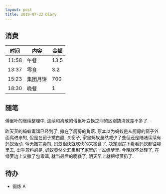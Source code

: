 ```yaml
---
layout: post
title: 2019-07-22 Diary
---
```


## 消费

| 时间 | 内容 | 金额 |
| - | - | - |
| 11:58 | 午餐 | 13.5 |
| 13:37 | 零食 | 3.2 |
| 15:23 | 集团月饼 | 700 |
| 18:30 | 晚餐 | 1 |


## 随笔

傅里叶的继续整理中, 连续和离散的傅里叶变换之间的区别搞清就差不多了.

昨天买的蚂蚁毒饵已经到了, 撒在了厨房的角落. 原本以为蚂蚁是从厨房的窗子外面爬进来的,
但是在窗子撒白醋, 关窗子, 家里蚂蚁虽然减少了些但还是陆陆续续有蚂蚁活动. 今天撒完毒饵,
蚂蚁很快就欢快的来搬食了, 决定跟踪下看看蚂蚁都往哪里去, 出乎意料的是,
蚂蚁竟然全汇集到了家里的一盆绿萝里. 今晚就不处理了, 在绿萝边上又撒了包毒饵,
就当最后的晚餐了, 明天早上就把绿萝扔了.

## 待办

- 锻炼 A
